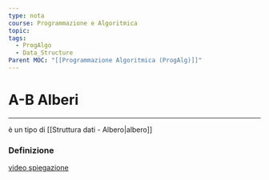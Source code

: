 ```yaml
---
type: nota
course: Programmazione e Algoritmica
topic: 
tags:
  - ProgAlgo
  - Data_Structure
Parent MOC: "[[Programmazione Algoritmica (ProgAlg)]]"
---
```

# A-B Alberi
---
è un tipo di [[Struttura dati - Albero|albero]]
### Definizione
[video spiegazione](https://www.youtube.com/watch?v=lifFgyB77zc)